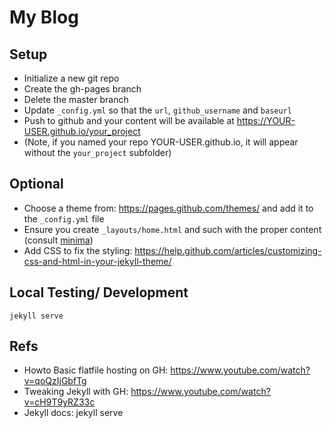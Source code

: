 # My Blog


## Setup

- Initialize a new git repo
- Create the gh-pages branch
- Delete the master branch
- Update `_config.yml` so that the `url`, `github_username` and `baseurl`
- Push to github and your content will be available at https://YOUR-USER.github.io/your_project
- (Note, if you named your repo YOUR-USER.github.io, it will appear without the `your_project` subfolder)


## Optional

- Choose a theme from:  https://pages.github.com/themes/ and add it to the `_config.yml` file
- Ensure you create `_layouts/home.html` and such with the proper content (consult [minima](https://github.com/jekyll/minima/tree/master/_layouts))
- Add CSS to fix the styling:  https://help.github.com/articles/customizing-css-and-html-in-your-jekyll-theme/


## Local Testing/ Development

`jekyll serve`


## Refs

- Howto Basic flatfile hosting on GH: https://www.youtube.com/watch?v=qoQzIjGbfTg
- Tweaking Jekyll with GH:  https://www.youtube.com/watch?v=cH9T9yRZ33c
- Jekyll docs:  jekyll serve
